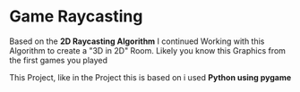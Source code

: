 # Game Raycasting
Based on the __2D Raycasting Algorithm__ I continued Working with this Algorithm to create a "3D in 2D" Room.
Likely you know this Graphics from the first games you played

This Project, like in the Project this is based on i used __Python using pygame__
